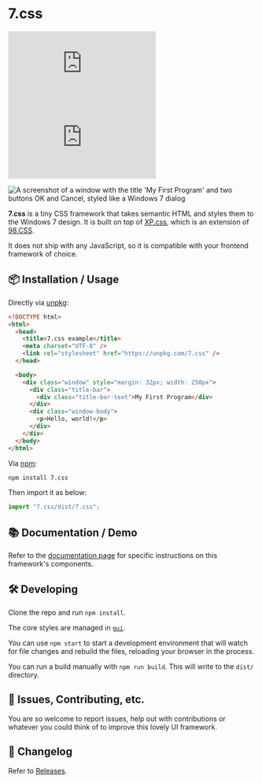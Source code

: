 # 7.css

[![npm](https://img.shields.io/npm/v/7.css)](http://npm.im/7.css)
[![gzip size](https://img.shields.io/bundlephobia/minzip/7.css)](https://unpkg.com/7.css)

![A screenshot of a window with the title 'My First Program' and two buttons OK and Cancel, styled like a Windows 7 dialog](/docs/window.png)

**7.css** is a tiny CSS framework that takes semantic HTML and styles them to the Windows 7 design.
It is built on top of [XP.css](https://github.com/botoxparty/XP.css), which is an extension of [98.CSS](https://github.com/jdan/98.css).

It does not ship with any JavaScript, so it is compatible with your frontend framework of choice.

## 📦 Installation / Usage

Directly via [unpkg](https://unpkg.com/):

```html
<!DOCTYPE html>
<html>
  <head>
    <title>7.css example</title>
    <meta charset="UTF-8" />
    <link rel="stylesheet" href="https://unpkg.com/7.css" />
  </head>

  <body>
    <div class="window" style="margin: 32px; width: 250px">
      <div class="title-bar">
        <div class="title-bar-text">My First Program</div>
      </div>
      <div class="window-body">
        <p>Hello, world!</p>
      </div>
    </div>
  </body>
</html>
```

Via [npm](https://www.npmjs.com/package/7.css):

```sh
npm install 7.css
```

Then import it as below:

```javascript
import "7.css/dist/7.css";
```

## 📚 Documentation / Demo

Refer to the [documentation page](https://khang-nd.github.io/7.css/) for specific instructions on this framework's components.

## 🛠 Developing

Clone the repo and run `npm install`.

The core styles are managed in [`gui`](https://github.com/khang-nd/7.css/tree/main/gui).

You can use `npm start` to start a development environment that will watch for file changes and rebuild the files, reloading your browser in the process.

You can run a build manually with `npm run build`. This will write to the `dist/` directory.

## 📝 Issues, Contributing, etc.

You are so welcome to report issues, help out with contributions or whatever you could think of to improve this lovely UI framework.

## 📜 Changelog

Refer to [Releases](https://github.com/khang-nd/7.css/releases).
